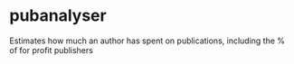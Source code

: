 # pubanalyser
Estimates how much an author has spent on publications, including the % of for profit publishers
